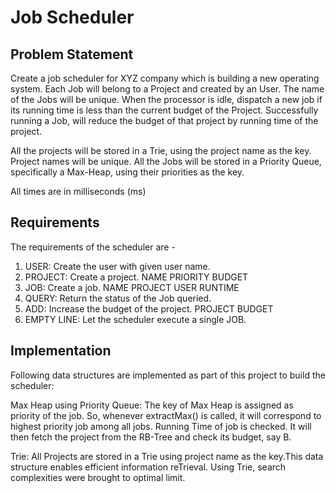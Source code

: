 # Job Scheduler

## Problem Statement
Create a job scheduler for XYZ company which is building a new operating system. Each Job will belong to a Project and created by an User. The name of the Jobs will be unique. When the processor is idle, dispatch a new job if its running time is less than the current budget of the Project. Successfully running a Job, will reduce the budget of that project by running time of the project. <br/>

All the projects will be stored in a Trie, using the project name as the key. Project names will be unique. All the Jobs will be stored in a Priority Queue, specifically a Max-Heap, using their priorities as the key.

All times are in milliseconds (ms)

## Requirements
The requirements of the scheduler are - 

1. USER: Create the user with given user name.
2. PROJECT: Create a project. NAME PRIORITY BUDGET
3. JOB: Create a job. NAME PROJECT USER RUNTIME
4. QUERY: Return the status of the Job queried.
5. ADD: Increase the budget of the project. PROJECT BUDGET
6. EMPTY LINE: Let the scheduler execute a single JOB.
## Implementation

Following data structures are implemented as part of this project to build the scheduler:

<!--Red-Black Tree: The key of the red-black tree is name_job . Since name_job is unique, it will take O(log n) time to search a job. Red-Black tree ensures that it will remain balanced so there is a performance improvement as compared to using plane Binary Search Tree. The node maintains a list of Jobs corresponding t.-->
Max Heap using Priority Queue: The key of Max Heap is assigned as priority of the job. So, whenever extractMax() is called, it will correspond to highest priority job among all jobs. Running Time of job is checked. It will then fetch the project from the RB-Tree and check its budget, say B.
<!--//The nodes are designed in such a way that every Red-Black node will contain object reference of corresponding Max-Heap node and vice-versa. Hence, whenever there is an insert operation, nodes will be inserted in both the data structures and will point to each other.-->
Trie: All Projects are stored in a Trie using project name as the key.This data structure enables efficient information reTrieval. Using Trie, search complexities were brought to optimal limit.
<!--//Global time counter is a simple int variable that simulates current system time. At every unit of time, first it is checked if there is any command to be executed, then current job details are updated.-->
